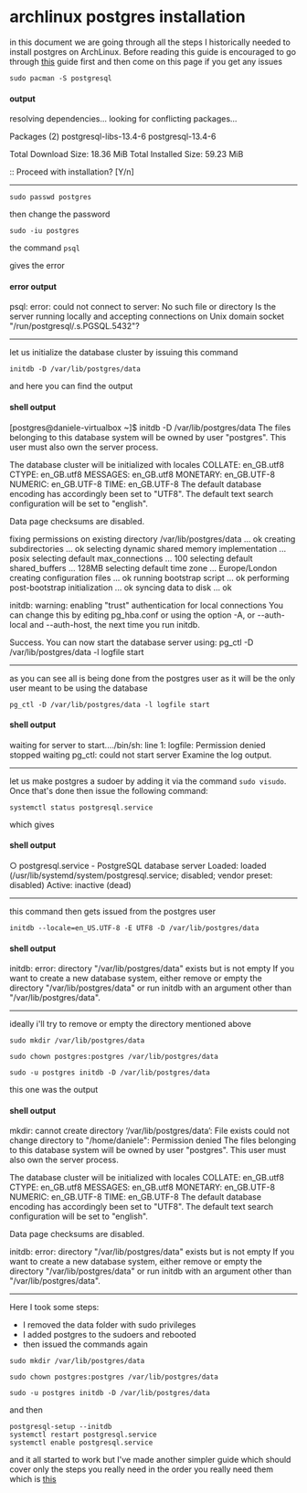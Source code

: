 # archlinux postgres installation

in this document we are going through all the steps I historically needed to install postgres on ArchLinux. Before reading this guide is encouraged to go through [this](./one-step-installation/README.md) guide first and then come on this page if you get any issues


```
sudo pacman -S postgresql
```

#### output

resolving dependencies...
looking for conflicting packages...

Packages (2) postgresql-libs-13.4-6  postgresql-13.4-6

Total Download Size:   18.36 MiB
Total Installed Size:  59.23 MiB

:: Proceed with installation? [Y/n]      

---

```
sudo passwd postgres
```

then
change the password

```
sudo -iu postgres
```


the command ```psql```

gives the error

#### error output

psql: error: could not connect to server: No such file or directory
	Is the server running locally and accepting
	connections on Unix domain socket "/run/postgresql/.s.PGSQL.5432"?

---

let us initialize the database cluster by issuing this command

```
initdb -D /var/lib/postgres/data
```

and here you can find the output

#### shell output

[postgres@daniele-virtualbox ~]$ initdb -D /var/lib/postgres/data
The files belonging to this database system will be owned by user "postgres".
This user must also own the server process.

The database cluster will be initialized with locales
  COLLATE:  en_GB.utf8
  CTYPE:    en_GB.utf8
  MESSAGES: en_GB.utf8
  MONETARY: en_GB.UTF-8
  NUMERIC:  en_GB.UTF-8
  TIME:     en_GB.UTF-8
The default database encoding has accordingly been set to "UTF8".
The default text search configuration will be set to "english".

Data page checksums are disabled.

fixing permissions on existing directory /var/lib/postgres/data ... ok
creating subdirectories ... ok
selecting dynamic shared memory implementation ... posix
selecting default max_connections ... 100
selecting default shared_buffers ... 128MB
selecting default time zone ... Europe/London
creating configuration files ... ok
running bootstrap script ... ok
performing post-bootstrap initialization ... ok
syncing data to disk ... ok

initdb: warning: enabling "trust" authentication for local connections
You can change this by editing pg_hba.conf or using the option -A, or
--auth-local and --auth-host, the next time you run initdb.

Success. You can now start the database server using:
pg_ctl -D /var/lib/postgres/data -l logfile start


---



as you can see all is being done from the postgres user as it will be the only user meant to be using the database


```
pg_ctl -D /var/lib/postgres/data -l logfile start
```

#### shell output

waiting for server to start..../bin/sh: line 1: logfile: Permission denied
 stopped waiting
pg_ctl: could not start server
Examine the log output.

---


let us make postgres a sudoer by adding it via the command `sudo visudo`. Once that's done then issue the following command:


```
systemctl status postgresql.service
```

which gives


#### shell output
○ postgresql.service - PostgreSQL database server
     Loaded: loaded (/usr/lib/systemd/system/postgresql.service; disabled; vendor preset: disabled)
     Active: inactive (dead)

---



this command then gets issued from the postgres user

```
initdb --locale=en_US.UTF-8 -E UTF8 -D /var/lib/postgres/data

```

#### shell output

initdb: error: directory "/var/lib/postgres/data" exists but is not empty
If you want to create a new database system, either remove or empty
the directory "/var/lib/postgres/data" or run initdb
with an argument other than "/var/lib/postgres/data".

---


ideally i'll try to remove or empty the directory mentioned above


```
sudo mkdir /var/lib/postgres/data

sudo chown postgres:postgres /var/lib/postgres/data

sudo -u postgres initdb -D /var/lib/postgres/data
```

this one was the output

#### shell output

mkdir: cannot create directory ‘/var/lib/postgres/data’: File exists
could not change directory to "/home/daniele": Permission denied
The files belonging to this database system will be owned by user "postgres".
This user must also own the server process.

The database cluster will be initialized with locales
  COLLATE:  en_GB.utf8
  CTYPE:    en_GB.utf8
  MESSAGES: en_GB.utf8
  MONETARY: en_GB.UTF-8
  NUMERIC:  en_GB.UTF-8
  TIME:     en_GB.UTF-8
The default database encoding has accordingly been set to "UTF8".
The default text search configuration will be set to "english".

Data page checksums are disabled.

initdb: error: directory "/var/lib/postgres/data" exists but is not empty
If you want to create a new database system, either remove or empty
the directory "/var/lib/postgres/data" or run initdb
with an argument other than "/var/lib/postgres/data".

---
Here I took some steps:

* I removed the data folder with sudo privileges
* I added postgres to the sudoers and rebooted
* then issued the commands again

```
sudo mkdir /var/lib/postgres/data

sudo chown postgres:postgres /var/lib/postgres/data

sudo -u postgres initdb -D /var/lib/postgres/data
```

and then 

```
postgresql-setup --initdb
systemctl restart postgresql.service
systemctl enable postgresql.service
```


and it all started to work but I've made another simpler guide which should cover only the steps you really need in the order you really need them which is [this](./one-step-installation/README.md)
